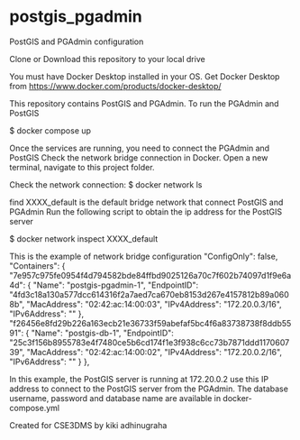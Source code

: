 # postgis_pgadmin
PostGIS and PGAdmin configuration

Clone or Download this repository to your local drive

You must have Docker Desktop installed in your OS.
Get Docker Desktop from https://www.docker.com/products/docker-desktop/

This repository contains PostGIS and PGAdmin.
To run the PGAdmin and PostGIS

$ docker compose up

Once the services are running, you need to connect the PGAdmin and PostGIS
Check the network bridge connection in Docker.
Open a new terminal, navigate to this project folder.

Check the network connection:
$ docker network ls

find XXXX_default is the default bridge network that connect PostGIS and PGAdmin
Run the following script to obtain the ip address for the PostGIS server

$ docker network inspect XXXX_default

This is the example of network bridge configuration
        "ConfigOnly": false,
        "Containers": {
            "7e957c975fe0954f4d794582bde84ffbd9025126a70c7f602b74097d1f9e6a4d": {
                "Name": "postgis-pgadmin-1",
                "EndpointID": "4fd3c18a130a577dcc614316f2a7aed7ca670eb8153d267e4157812b89a0608b",
                "MacAddress": "02:42:ac:14:00:03",
                "IPv4Address": "172.20.0.3/16",
                "IPv6Address": ""
            },
            "f26456e8fd29b226a163ecb21e36733f59abefaf5bc4f6a83738738f8ddb5591": {
                "Name": "postgis-db-1",
                "EndpointID": "25c3f156b8955783e4f7480ce5b6cd174f1e3f938c6cc73b7871ddd117060739",
                "MacAddress": "02:42:ac:14:00:02",
                "IPv4Address": "172.20.0.2/16",
                "IPv6Address": ""
            }
        },
        
In this example, the PostGIS server is running at 172.20.0.2
use this IP address to connect to the PostGIS server from the PGAdmin.
The database username, password and database name are available in docker-compose.yml

Created for CSE3DMS by kiki adhinugraha

